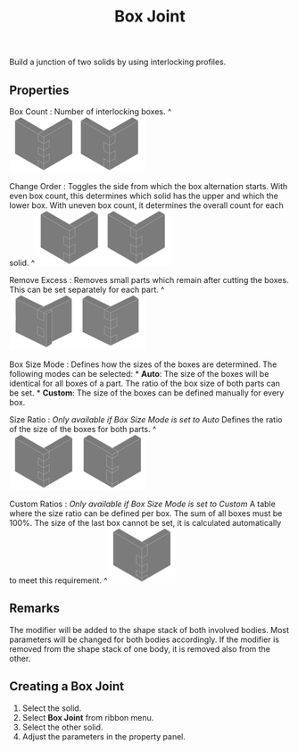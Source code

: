 ﻿---
uid: c0d4325e-1684-4449-b71d-5fa1c875dd5c
title: Box Joint
---
Build a junction of two solids by using interlocking profiles.

## Properties
Box Count
:   Number of interlocking boxes.
    ^![_Box Count = 5_, _Box Count = 4_](BoxJointBoxCount.png)

Change Order
:   Toggles the side from which the box alternation starts. With even box count, this determines which solid has the upper and which the lower box. With uneven box count, it determines the overall count for each solid.
    ^![Changed order with _Box Count = 4_](BoxJointChangeOrder.png)

Remove Excess
:   Removes small parts which remain after cutting the boxes. 
    This can be set separately for each part.
    ^![Checked only for one part, checked for both parts](BoxJointRemoveExcess.png)

Box Size Mode
:   Defines how the sizes of the boxes are determined. The following modes can be selected:
    * __Auto__: The size of the boxes will be identical for all boxes of a part. The ratio of the box size of both parts can be set.
    * __Custom__: The size of the boxes can be defined manually for every box.

Size Ratio
:   _Only available if Box Size Mode is set to Auto_
    Defines the ratio of the size of the boxes for both parts.
    ^![_Size Ratio = 50%_, _Size Ratio = 25%_](BoxJointSizeRatio.png)

Custom Ratios
:   _Only available if Box Size Mode is set to Custom_
    A table where the size ratio can be defined per box. The sum of all boxes must be 100%. The size of the last box cannot be set, it is calculated automatically to meet this requirement.
    ^![_Custom Ratios = 10%, 15%, 20%, 25%, 30%_](BoxJointCustomRatios.png)

## Remarks

The modifier will be added to the shape stack of both involved bodies. Most parameters will be changed for both bodies accordingly. If the modifier is removed from the shape stack of one body, it is removed also from the other.

## Creating a Box Joint

1. Select the solid.
2. Select __Box Joint__ from ribbon menu.
3. Select the other solid.
4. Adjust the parameters in the property panel.
